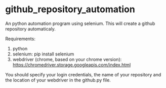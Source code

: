 # github_repository_automation
An python automation program using selenium. This will create a github repository automaticaly.


Requirements:

1. python
2. selenium: pip install selenium
3. webdriver (chrome, based on your chrome version):  https://chromedriver.storage.googleapis.com/index.html


You should specify your login credentials, the name of your repository and the location of your webdriver in the github.py file.
